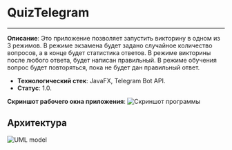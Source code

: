 # QuizTelegram
----------------
**Описание**:  Это приложение позволяет запустить викторину в одном из 3 режимов. В режиме экзамена будет задано случайное количество вопросов, а в конце будет статистика ответов. В режиме викторины после любого ответа, будет написан правильный. В режиме обучения вопрос будет повторяться, пока не будет дан правильный ответ.
 - **Технологический стек**: JavaFX, Telegram Bot API.
 - **Статус**:  1.0.

**Скриншот рабочего окна приложения**:
![Скриншот программы](https://github.com/user-attachments/assets/6222d0ff-ddf7-4e1e-b4cb-07564deac0a3)

## Архитектура
![UML model](https://github.com/user-attachments/assets/c124d4d3-98a8-417c-bc02-f1697e182733)
